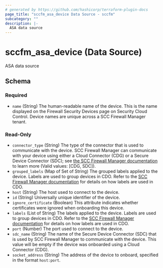 ```yaml
---
# generated by https://github.com/hashicorp/terraform-plugin-docs
page_title: "sccfm_asa_device Data Source - sccfm"
subcategory: ""
description: |-
  ASA data source
---
```


# sccfm_asa_device (Data Source)

ASA data source



<!-- schema generated by tfplugindocs -->
## Schema

### Required

- `name` (String) The human-readable name of the device. This is the name displayed on the Firewall Security Devices page on Security Cloud Control. Device names are unique across a SCC Firewall Manager tenant.

### Read-Only

- `connector_type` (String) The type of the connector that is used to communicate with the device. SCC Firewall Manager can communicate with your device using either a Cloud Connector (CDG) or a Secure Device Connector (SDC); see [the SCC Firewall Manager documentation](https://docs.manage.security.cisco.com/c-connect-cisco-defense-orchestratortor-the-secure-device-connector.html) to learn more (Valid values: [CDG, SDC]).
- `grouped_labels` (Map of Set of String) The grouped labels applied to the device. Labels are used to group devices in CDO. Refer to the [SCC Firewall Manager documentation](https://docs.manage.security.cisco.com/t-applying-labels-to-devices-and-objects.html#!c-labels-and-filtering.html) for details on how labels are used in CDO.
- `host` (String) The host used to connect to the device.
- `id` (String) Universally unique identifier of the device.
- `ignore_certificate` (Boolean) This attribute indicates whether certificates were ignored when onboarding this device.
- `labels` (List of String) The labels applied to the device. Labels are used to group devices in CDO. Refer to the [SCC Firewall Manager documentation](https://docs.manage.security.cisco.com/t-applying-labels-to-devices-and-objects.html#!c-labels-and-filtering.html) for details on how labels are used in CDO.
- `port` (Number) The port used to connect to the device.
- `sdc_name` (String) The name of the Secure Device Connector (SDC) that is used by SCC Firewall Manager to communicate with the device. This value will be empty if the device was onboarded using a Cloud Connector (CDG).
- `socket_address` (String) The address of the device to onboard, specified in the format `host:port`.
